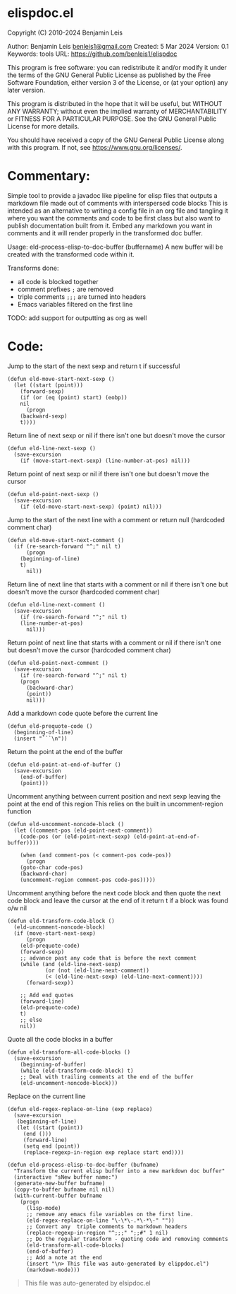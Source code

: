 # elispdoc.el 

Copyright (C) 2010-2024 Benjamin Leis

Author: Benjamin Leis <benleis1@gmail.com>
Created: 5 Mar 2024
Version: 0.1
Keywords: tools
URL: https://github.com/benleis1/elispdoc

This program is free software: you can redistribute it and/or modify
it under the terms of the GNU General Public License as published by
the Free Software Foundation, either version 3 of the License, or
(at your option) any later version.

This program is distributed in the hope that it will be useful,
but WITHOUT ANY WARRANTY; without even the implied warranty of
MERCHANTABILITY or FITNESS FOR A PARTICULAR PURPOSE.  See the
GNU General Public License for more details.

You should have received a copy of the GNU General Public License
along with this program.  If not, see <https://www.gnu.org/licenses/>.

# Commentary:

Simple tool to provide a javadoc like pipeline for elisp files that outputs a markdown file
made out of comments with interspersed code blocks
This is intended as an alternative to writing a config file in an org file and tangling it
where you want the comments and code to be first class but also want to publish documentation
built from it. Embed any markdown you want in comments and it will render properly in the
transformed doc buffer.

Usage:  eld-process-elisp-to-doc-buffer (buffername)
A new buffer will be created with the transformed code within it.

Transforms done:
 - all code is blocked together
 - comment prefixes `;` are removed
 - triple comments  `;;;` are turned into headers
 - Emacs variables filtered on the first line 

TODO: add support for outputting as org as well

# Code:

Jump to the start of the next sexp and return t if successful
```
(defun eld-move-start-next-sexp ()
  (let ((start (point)))
    (forward-sexp)
    (if (or (eq (point) start) (eobp))
	nil
      (progn 
	(backward-sexp)
	t))))
```

Return line of next sexp or nil if there isn't one but doesn't move the cursor
```
(defun eld-line-next-sexp ()
  (save-excursion
    (if (move-start-next-sexp) (line-number-at-pos) nil)))
```

Return point of next sexp or nil if there isn't one but doesn't move the cursor
```
(defun eld-point-next-sexp ()
  (save-excursion
    (if (eld-move-start-next-sexp) (point) nil)))
```

Jump to the start of the next line with a comment or return null (hardcoded comment char)
```
(defun eld-move-start-next-comment () 
  (if (re-search-forward "^;" nil t)
      (progn
	(beginning-of-line)
	t)
      nil)) 
```

Return line of next line that starts with a comment or nil if there isn't one but doesn't
move the cursor (hardcoded comment char)
```
(defun eld-line-next-comment ()
  (save-excursion
    (if (re-search-forward "^;" nil t)
	(line-number-at-pos)
      nil)))
```

Return point of next line that starts with a comment or nil if there isn't one but doesn't
move the cursor (hardcoded comment char)
```
(defun eld-point-next-comment ()
  (save-excursion
    (if (re-search-forward "^;" nil t)
	(progn
	  (backward-char)
	  (point))
      nil)))
```

Add a markdown code quote before the current line
```
(defun eld-prequote-code ()
  (beginning-of-line)
  (insert "```\n"))
```

Return the point at the end of the buffer
```
(defun eld-point-at-end-of-buffer ()
  (save-excursion
    (end-of-buffer)
    (point)))
```

Uncomment anything between current position and next sexp
leaving the point at the end of this region
This relies on the built in uncomment-region function
```
(defun eld-uncomment-noncode-block ()
  (let ((comment-pos (eld-point-next-comment))
	(code-pos (or (eld-point-next-sexp) (eld-point-at-end-of-buffer))))

    (when (and comment-pos (< comment-pos code-pos))
      (progn
	(goto-char code-pos)
	(backward-char)
	(uncomment-region comment-pos code-pos)))))
```

Uncomment anything before the next code block and then
quote the next code block and leave the cursor at the end of it
return t if a block was found o/w nil
```
(defun eld-transform-code-block ()
  (eld-uncomment-noncode-block)
  (if (move-start-next-sexp)
      (progn
	(eld-prequote-code)
	(forward-sexp)
	;; advance past any code that is before the next comment
	(while (and (eld-line-next-sexp)
		    (or (not (eld-line-next-comment))
			(< (eld-line-next-sexp) (eld-line-next-comment))))
	  (forward-sexp))

	;; Add end quotes
	(forward-line)
	(eld-prequote-code)
	t)
    ;; else
    nil))
```


Quote all the code blocks in a buffer
```
(defun eld-transform-all-code-blocks ()
  (save-excursion
    (beginning-of-buffer)
    (while (eld-transform-code-block) t)
    ;; Deal with trailing comments at the end of the buffer
    (eld-uncomment-noncode-block)))
```

Replace on the current line
```
(defun eld-regex-replace-on-line (exp replace)
  (save-excursion
   (beginning-of-line)
   (let ((start (point))
	 (end ()))
     (forward-line)
     (setq end (point))
     (replace-regexp-in-region exp replace start end))))

(defun eld-process-elisp-to-doc-buffer (bufname)
  "Transform the current elisp buffer into a new markdown doc buffer"
  (interactive "sNew buffer name:")
  (generate-new-buffer bufname)
  (copy-to-buffer bufname nil nil)
  (with-current-buffer bufname
    (progn
      (lisp-mode)
      ;; remove any emacs file variables on the first line.
      (eld-regex-replace-on-line "\-\*\-.*\-*\-" ""))
      ;; Convert any  triple comments to markdown headers 
      (replace-regexp-in-region "^;;;" ";;#" 1 nil)
      ;; Do the regular transform - quoting code and removing comments
      (eld-transform-all-code-blocks)
      (end-of-buffer)
      ;; Add a note at the end
      (insert "\n> This file was auto-generated by elippdoc.el")
      (markdown-mode)))
```

> This file was auto-generated by elsipdoc.el
